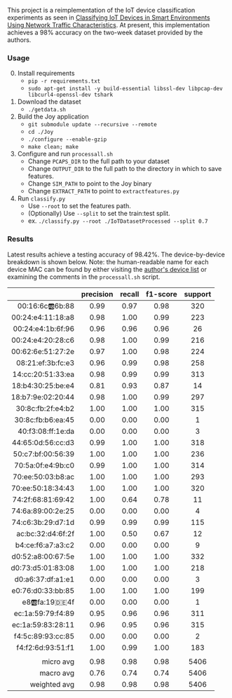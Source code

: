 
This project is a reimplementation of the IoT device classification experiments as seen in [Classifying IoT Devices in Smart Environments Using Network Traffic Characteristics](https://ieeexplore.ieee.org/document/8440758).
At present, this implementation achieves a 98% accuracy on the two-week dataset provided by the authors.


### Usage

0. Install requirements
    * ``pip -r requirements.txt``
    * ``sudo apt-get install -y build-essential libssl-dev libpcap-dev libcurl4-openssl-dev tshark``
1. Download the dataset
    * ``./getdata.sh``
2. Build the Joy application
    * ``git submodule update --recursive --remote``
    * ``cd ./Joy``
    * ```./configure --enable-gzip```
    * ``make clean; make``
3. Configure and run ``processall.sh``
    * Change ``PCAPS_DIR`` to the full path to your dataset
    * Change ``OUTPUT_DIR`` to the full path to the directory in which to save features.
    * Change ``SIM_PATH`` to point to the Joy binary
    * Change ``EXTRACT_PATH`` to point to ``extractfeatures.py``
4. Run ``classify.py``
    * Use ``--root`` to set the features path.
    * (Optionally) Use ``--split`` to set the train:test split.
    * ex. ``./classify.py --root ./IoTDatasetProcessed --split 0.7``
    
### Results

Latest results achieve a testing accuracy of 98.42%. 
The device-by-device breakdown is shown below. 
Note: the human-readable name for each device MAC can be found by either visiting the [author's device list](https://iotanalytics.unsw.edu.au/resources/List_Of_Devices.txt) or examining the comments in the ``processall.sh`` script.

|                   | precision |    recall | f1-score | support   |
|------------------:|:---------:|:---------:|:--------:|:---------:|
| 00:16:6c:ab:6b:88 |      0.99 |      0.97 |     0.98 |       320 |
| 00:24:e4:11:18:a8 |      0.98 |      1.00 |     0.99 |       223 |
| 00:24:e4:1b:6f:96 |      0.96 |      0.96 |     0.96 |        26 |
| 00:24:e4:20:28:c6 |      0.98 |      1.00 |     0.99 |       216 |
| 00:62:6e:51:27:2e |      0.97 |      1.00 |     0.98 |       224 |
| 08:21:ef:3b:fc:e3 |      0.96 |      0.99 |     0.98 |       258 |
| 14:cc:20:51:33:ea |      0.98 |      0.99 |     0.99 |       313 |
| 18:b4:30:25:be:e4 |      0.81 |      0.93 |     0.87 |        14 |
| 18:b7:9e:02:20:44 |      0.98 |      1.00 |     0.99 |       297 |
| 30:8c:fb:2f:e4:b2 |      1.00 |      1.00 |     1.00 |       315 |
| 30:8c:fb:b6:ea:45 |      0.00 |      0.00 |     0.00 |         1 |
| 40:f3:08:ff:1e:da |      0.00 |      0.00 |     0.00 |         3 |
| 44:65:0d:56:cc:d3 |      0.99 |      1.00 |     1.00 |       318 |
| 50:c7:bf:00:56:39 |      1.00 |      1.00 |     1.00 |       236 |
| 70:5a:0f:e4:9b:c0 |      0.99 |      1.00 |     1.00 |       314 |
| 70:ee:50:03:b8:ac |      1.00 |      1.00 |     1.00 |       293 |
| 70:ee:50:18:34:43 |      1.00 |      1.00 |     1.00 |       320 |
| 74:2f:68:81:69:42 |      1.00 |      0.64 |     0.78 |        11 |
| 74:6a:89:00:2e:25 |      0.00 |      0.00 |     0.00 |         4 |
| 74:c6:3b:29:d7:1d |      0.99 |      0.99 |     0.99 |       115 |
| ac:bc:32:d4:6f:2f |      1.00 |      0.50 |     0.67 |        12 |
| b4:ce:f6:a7:a3:c2 |      0.00 |      0.00 |     0.00 |         9 |
| d0:52:a8:00:67:5e |      1.00 |      1.00 |     1.00 |       332 |
| d0:73:d5:01:83:08 |      1.00 |      1.00 |     1.00 |       218 |
| d0:a6:37:df:a1:e1 |      0.00 |      0.00 |     0.00 |         3 |
| e0:76:d0:33:bb:85 |      1.00 |      1.00 |     1.00 |       199 |
| e8:ab:fa:19:de:4f |      0.00 |      0.00 |     0.00 |         1 |
| ec:1a:59:79:f4:89 |      0.95 |      0.96 |     0.96 |       311 |
| ec:1a:59:83:28:11 |      0.96 |      0.95 |     0.96 |       315 |
| f4:5c:89:93:cc:85 |      0.00 |      0.00 |     0.00 |         2 |
| f4:f2:6d:93:51:f1 |      1.00 |      0.99 |     1.00 |       183 |
|                   |           |           |          |           |
|         micro avg |      0.98 |      0.98 |     0.98 |      5406 |
|         macro avg |      0.76 |      0.74 |     0.74 |      5406 |
|      weighted avg |      0.98 |      0.98 |     0.98 |      5406 |
